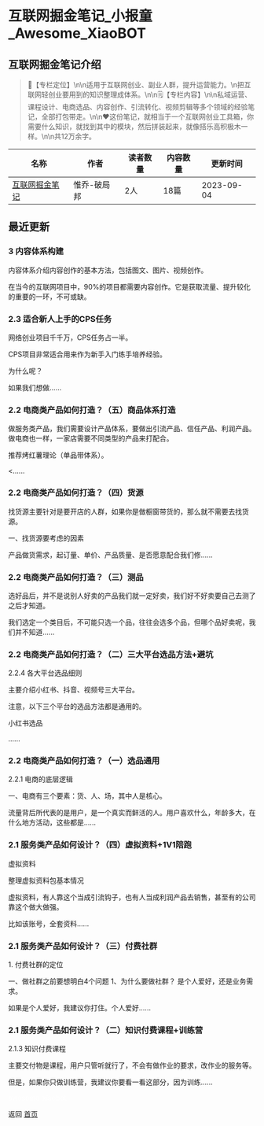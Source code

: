 # 互联网掘金笔记_小报童_Awesome_XiaoBOT

## 互联网掘金笔记介绍
> 📌【专栏定位】\n\n适用于互联网创业、副业人群，提升运营能力。\n把互联网轻创业要用到的知识整理成体系。\n\n🗒【专栏内容】\n\n私域运营、课程设计、电商选品、内容创作、引流转化、视频剪辑等多个领域的经验笔记，全部打包带走。\n\n❤️这份笔记，就相当于一个互联网创业工具箱，你需要什么知识，就找到其中的模块，然后拼装起来，就像搭乐高积极木一样。\n\n共12万余字。  
  


|名称|作者|读者数量|内容数量|更新时间|
|---|---|---|---|---|
|[互联网掘金笔记](https://xiaobot.net/p/pojubang?refer=9c3f1c95-a052-465a-9902-f6d75080262a)|惟乔-破局邦|2人|18篇|2023-09-04|

## 最近更新
### 3 内容体系构建

内容体系介绍内容创作的基本方法，包括图文、图片、视频创作。

在当今的互联网项目中，90%的项目都需要内容创作。它是获取流量、提升较化的重要的一环，不可或缺。

### 2.3 适合新人上手的CPS任务

网络创业项目千千万，CPS任务占一半。

CPS项目非常适合用来作为新手入门练手培养经验。

为什么呢？

如果我们想做......

### 2.2 电商类产品如何打造？（五）商品体系打造

做服务类产品，我们需要设计产品体系，要做出引流产品、信任产品、利润产品。做电商也一样，一家店需要不同类型的产品来打配合。

推荐烤红薯理论（单品带体系）。

<......

### 2.2 电商类产品如何打造？（四）货源

找货源主要针对是要开店的人群，如果你是做橱窗带货的，那么就不需要去找货源。

一、找货源要考虑的因素

产品做货需求，起订量、单价、产品质量、是否愿意配合我们修......

### 2.2 电商类产品如何打造？（三）测品

选好品后，并不是说别人好卖的产品我们就一定好卖，我们好不好卖要自己去测了之后才知道。

我们选定一个类目后，不可能只选一个品，往往会选多个品，但哪个品好卖呢，我们并不知道......

### 2.2 电商类产品如何打造？（二）三大平台选品方法+避坑

2.2.4 各大平台选品细则

主要介绍小红书、抖音、视频号三大平台。

注意，以下三个平台的选品方法都是通用的。

小红书选品

......

### 2.2 电商类产品如何打造？（一）选品通用

2.2.1 电商的底层逻辑

一、电商有三个要素：货、人、场，其中人是核心。

流量背后所代表的是用户，是一个真实而鲜活的人。用户喜欢什么，年龄多大，在什么地方活动，这些都是......

### 2.1 服务类产品如何设计？（四）虚拟资料+1V1陪跑

虚拟资料

整理虚拟资料包基本情况

虚拟资料，有人靠这个当成引流钩子，也有人当成利润产品去销售，甚至有的公司靠这个做大做强。

比如该账号，全套资料......

### 2.1 服务类产品如何设计？（三）付费社群

1\. 付费社群的定位

一、做社群之前要想明白4个问题 1、为什么要做社群？ 是个人爱好，还是业务需求。

如果是个人爱好，我建议你打住。个人爱好......

### 2.1 服务类产品如何设计？（二）知识付费课程+训练营

2.1.3 知识付费课程

主要交付物是课程，用户只管听就行了，不会有做作业的要求，改作业的服务等。

但是，如果你只做训练营，我建议你要看一看这部分，因为训练......


<a href="https://github.com/Reno9527/awesome-xiaobot" style="color: white; text-decoration: none;">awesome-xiaobot</a>

返回 [首页](../README.md)
